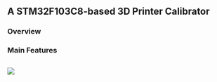 ## A STM32F103C8-based 3D Printer Calibrator ##

### Overview ###


### Main Features ###
![](https://raw.githubusercontent.com/dretay/stm32f103c8/master/IMG_4449.jpg)
- 

